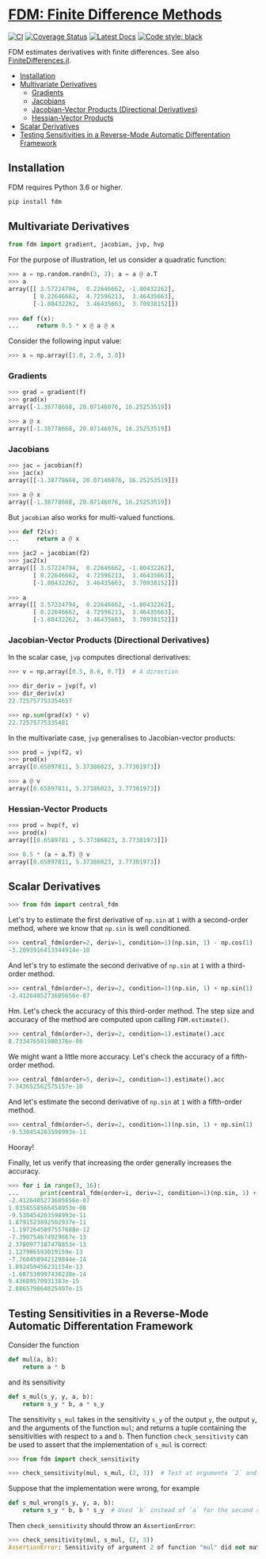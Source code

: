 # [FDM: Finite Difference Methods](http://github.com/wesselb/fdm)

[![CI](https://github.com/wesselb/fdm/workflows/CI/badge.svg?branch=master)](https://github.com/wesselb/fdm/actions?query=workflow%3ACI)
[![Coverage Status](https://coveralls.io/repos/github/wesselb/fdm/badge.svg?branch=master&service=github)](https://coveralls.io/github/wesselb/fdm?branch=master)
[![Latest Docs](https://img.shields.io/badge/docs-latest-blue.svg)](https://wesselb.github.io/fdm)
[![Code style: black](https://img.shields.io/badge/code%20style-black-000000.svg)](https://github.com/psf/black)

FDM estimates derivatives with finite differences.
See also [FiniteDifferences.jl](https://github.com/JuliaDiff/FiniteDifferences.jl).

* [Installation](#installation)
* [Multivariate Derivatives](#multivariate-derivatives)
    - [Gradients](#gradients)
    - [Jacobians](#jacobians)
    - [Jacobian-Vector Products (Directional Derivatives)](#jacobian-vector-products-directional-derivatives)
    - [Hessian-Vector Products](#hessian-vector-products)
* [Scalar Derivatives](#scalar-derivatives)
* [Testing Sensitivities in a Reverse-Mode Automatic Differentation Framework](#testing-sensitivities-in-a-reverse-mode-automatic-differentation-framework)

## Installation

FDM requires Python 3.6 or higher.

```bash
pip install fdm
```

## Multivariate Derivatives

```python
from fdm import gradient, jacobian, jvp, hvp
```

For the purpose of illustration, let us consider a quadratic function:

```python
>>> a = np.random.randn(3, 3); a = a @ a.T
>>> a
array([[ 3.57224794,  0.22646662, -1.80432262],
       [ 0.22646662,  4.72596213,  3.46435663],
       [-1.80432262,  3.46435663,  3.70938152]])
       
>>> def f(x):
...     return 0.5 * x @ a @ x
```

Consider the following input value:

```python
>>> x = np.array([1.0, 2.0, 3.0])
```

### Gradients

```python
>>> grad = gradient(f)
>>> grad(x)
array([-1.38778668, 20.07146076, 16.25253519])

>>> a @ x
array([-1.38778668, 20.07146076, 16.25253519])
```

### Jacobians

```python
>>> jac = jacobian(f)
>>> jac(x)
array([[-1.38778668, 20.07146076, 16.25253519]])

>>> a @ x
array([-1.38778668, 20.07146076, 16.25253519])
```

But `jacobian` also works for multi-valued functions.

```python
>>> def f2(x):
...     return a @ x

>>> jac2 = jacobian(f2)
>>> jac2(x)
array([[ 3.57224794,  0.22646662, -1.80432262],
       [ 0.22646662,  4.72596213,  3.46435663],
       [-1.80432262,  3.46435663,  3.70938152]])
       
>>> a
array([[ 3.57224794,  0.22646662, -1.80432262],
       [ 0.22646662,  4.72596213,  3.46435663],
       [-1.80432262,  3.46435663,  3.70938152]])
```

### Jacobian-Vector Products (Directional Derivatives)

In the scalar case, `jvp` computes directional derivatives:

```python
>>> v = np.array([0.5, 0.6, 0.7])  # A direction

>>> dir_deriv = jvp(f, v) 
>>> dir_deriv(x)
22.725757753354657

>>> np.sum(grad(x) * v)
22.72575775335481
```

In the multivariate case, `jvp` generalises to Jacobian-vector products:

```python
>>> prod = jvp(f2, v)
>>> prod(x)
array([0.65897811, 5.37386023, 3.77301973])

>>> a @ v
array([0.65897811, 5.37386023, 3.77301973])
```

### Hessian-Vector Products

```python
>>> prod = hvp(f, v)
>>> prod(x)
array([[0.6589781 , 5.37386023, 3.77301973]])

>>> 0.5 * (a + a.T) @ v
array([0.65897811, 5.37386023, 3.77301973])
```

## Scalar Derivatives
```python
>>> from fdm import central_fdm
```

Let's try to estimate the first derivative of `np.sin` at `1` with a 
second-order method, where we know that `np.sin` is well conditioned.

```python
>>> central_fdm(order=2, deriv=1, condition=1)(np.sin, 1) - np.cos(1)  
-3.2093916413344914e-10
```

And let's try to estimate the second derivative of `np.sin` at `1` with a 
third-order method.

```python
>>> central_fdm(order=3, deriv=2, condition=1)(np.sin, 1) + np.sin(1)  
-2.4126405273605656e-07
```

Hm.
Let's check the accuracy of this third-order method.
The step size and accuracy of the method are computed upon calling
`FDM.estimate()`.

```python
>>> central_fdm(order=3, deriv=2, condition=1).estimate().acc
8.733476581980376e-06
```

We might want a little more accuracy. Let's check the accuracy of a 
fifth-order method.

```python
>>> central_fdm(order=5, deriv=2, condition=1).estimate().acc
7.343652562575157e-10
```

And let's estimate the second derivative of `np.sin` at `1` with a 
fifth-order method.

```python
>>> central_fdm(order=5, deriv=2, condition=1)(np.sin, 1) + np.sin(1)   
-9.530454203598993e-11
```

Hooray!

Finally, let us verify that increasing the order generally increases the accuracy.

```python
>>> for i in range(3, 16):
...      print(central_fdm(order=i, deriv=2, condition=1)(np.sin, 1) + np.sin(1))
-2.4126405273605656e-07
1.0358558566458953e-08
-9.530454203598993e-11
1.8791523892502937e-11
-1.1972645097557688e-12
-7.390754674929667e-13
2.3780977187470853e-13
1.127986593019159e-13
-7.760458942129844e-14
1.092459456231154e-13
-1.687538997430238e-14
9.43689570931383e-15
2.886579864025407e-15
```

## Testing Sensitivities in a Reverse-Mode Automatic Differentation Framework

Consider the function

```python
def mul(a, b):
    return a * b
```

and its sensitivity

```python
def s_mul(s_y, y, a, b):
    return s_y * b, a * s_y
```

The sensitivity `s_mul` takes in the sensitivity `s_y` of the output `y`, 
the output `y`, and  the arguments of the function `mul`; and returns a tuple 
containing the sensitivities with respect to `a` and `b`.
Then function `check_sensitivity` can be used to assert that the 
implementation of `s_mul` is correct:

```python
>>> from fdm import check_sensitivity

>>> check_sensitivity(mul, s_mul, (2, 3))  # Test at arguments `2` and `3`.
```

Suppose that the implementation were wrong, for example

```python
def s_mul_wrong(s_y, y, a, b):
    return s_y * b, b * s_y  # Used `b` instead of `a` for the second sensitivity!
```

Then `check_sensitivity` should throw an `AssertionError`:

```python
>>> check_sensitivity(mul, s_mul, (2, 3)) 
AssertionError: Sensitivity of argument 2 of function "mul" did not match numerical estimate.
```
